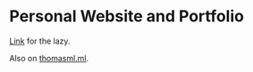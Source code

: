 # Personal Website and Portfolio

[Link](https://thomastale.github.io) for the lazy.

Also on [thomasml.ml](https://thomasml.ml).
